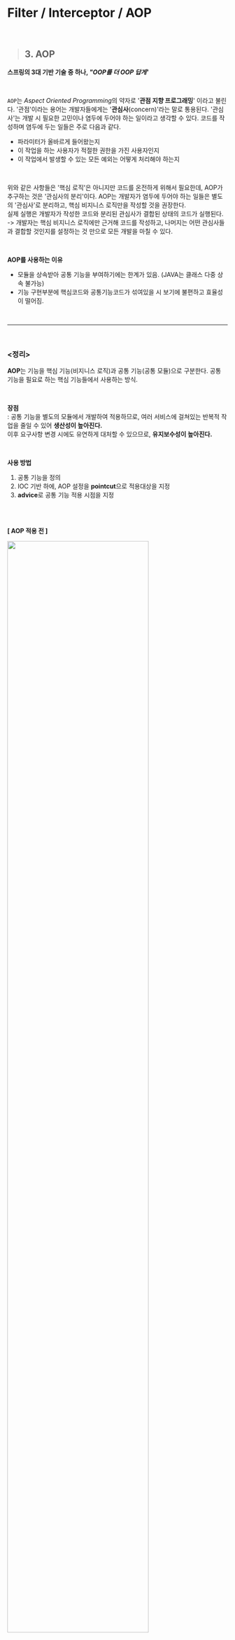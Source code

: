 
# Filter / Interceptor / AOP

<br/>
 

>## 3. AOP
**스프링의 3대 기반 기술 중 하나, *"OOP를 더 OOP 답게'***

<br/>

`AOP`는 *Aspect Oriented Programming*의 약자로 '**관점 지향 프로그래밍**' 이라고 불린다. '관점'이라는 용어는 개발자들에게는 '**관심사**(concern)'라는 말로 통용된다. '관심사'는 개발 시 필요한 고민이나 염두에 두어야 하는 일이라고 생각할 수 있다. 코드를 작성하며 염두에 두는 일들은 주로 다음과 같다.

- 파라미터가 올바르게 들어왔는지
- 이 작업을 하는 사용자가 적절한 권한을 가진 사용자인지
- 이 작업에서 발생할 수 있는 모든 예외는 어떻게 처리해야 하는지

<br/>

위와 같은 사항들은 '핵심 로직'은 아니지만 코드를 온전하게 위해서 필요한데, AOP가 추구하는 것은 '관심사의 분리'이다. AOP는 개발자가 염두에 두어야 하는 일들은 별도의 '관심사'로 분리하고, 핵심 비지니스 로직만을 작성할 것을 권장한다.   
실제 실행은 개발자가 작성한 코드와 분리된 관심사가 결합된 상태의 코드가 실행된다. -> 개발자는 핵심 비지니스 로직에만 근거해 코드를 작성하고, 나머지는 어떤 관심사들과 결합할 것인지를 설정하는 것 만으로 모든 개발을 마칠 수 있다.

<br/>

**AOP를 사용하는 이유**
- 모듈을 상속받아 공통 기능을 부여하기에는 한계가 있음. (JAVA는 클래스 다중 상속 불가능)
- 기능 구현부분에 핵심코드와 공통기능코드가 섞여있을 시 보기에 불편하고 효율성이 떨어짐.

<br/>

---

<br/>

### **<정리>**   

**AOP**는 기능을 핵심 기능(비지니스 로직)과 공통 기능(공통 모듈)으로 구분한다. 공통 기능을 필요로 하는 핵심 기능들에서 사용하는 방식.

<br/>

**장점**   
: 공통 기능을 별도의 모듈에서 개발하여 적용하므로, 여러 서비스에 걸쳐있는 반복적 작업을 줄일 수 있어 **생산성이 높아진다.**   
이후 요구사항 변경 시에도 유연하게 대처할 수 있으므로, **유지보수성이 높아진다.**

<br/>

**사용 방법**   
1. 공통 기능을 정의
2. IOC 기반 하에, AOP 설정을 **pointcut**으로 적용대상을 지정
3. **advice**로 공통 기능 적용 시점을 지정

<br/>
<br/>

**[ AOP 적용 전 ]**

<img width="80%" src="https://user-images.githubusercontent.com/75427390/145671980-aad42216-e26a-4dc4-992a-e8e6bccd1d19.png">

<br/>

**[ AOP 적용 후 ]**

<img width="70%" src="https://user-images.githubusercontent.com/75427390/145671984-b49dc4df-bc8d-4629-bf22-7c662a5dd6c4.png">   

*위빙 : 횡단 관심 사항을 엮어준다.   
<span style="color:gray">사진 출처 - https://creamilk88.tistory.com/148</span>

<br/>
<br/>

>### AOP 주요 용어

<br/>

- **`Aspect`** : 공통 기능 (흩어진 관심사 모듈화한 것) ex. 로깅, 트랜잭션 관리 등
- **`Target`** : `Aspect`가 적용된 객체 (클래스, 메서드 ..)
- **`Advice`** : 실질적으로 어떤 일을 해야할 지에 대한 것, 실직적인 부가기능을 담은 구현체
- **`JoinPoint`** : `Advice`가 적용될 위치, 끼어들 수 있는 지점. 메서드 진입 시점, 생성자 호출 시점, 필드에서 값을 꺼내올 때 등 다양한 시점에 적용 가능
- **`PointCut`** : `JoinPoint`의 부분으로 실제로 `Advice`가 적용된 부분. 'A란 메서드의 진입 시점에 호출할 것'과 같이 더욱 구체적으로 `Advice`가 실행될 지점을 정할 수 있음.
- **`Weaving`** : 애플리케이션의 적절한 시점에 aspect를 적용하는 것을 말함

<br/>

>### AOP Advice 유형

<br/>

- **`Before`** : 메서드 실행 전에 실행하는 Advice
- **`After Returning`** : 메서드 정상 실행 후 실행하는 advice
- **`After Throwing`** : 메서드 실행 시 예외 발생 시 실행하는 Advice
- **`After`** : 메서드 정상 실행 또는 예외 발생 상관없이 실행하는 Advice
- **`Around`** : 위 네가지 Advice를 모두 포함, 모든 시점에서 실행할 수 있는 Advice

<br/><br/>

>### 스프링 AOP 특징

<br/>

- **프록시 패턴** 기반의 AOP 구현체   
프록시 객체를 쓰는 이유는 접근 제어 및 부가 기능을 추가하기 위해서!   


    client(호출부) -> proxy -> Target(핵심기능)

    1. client가 프록시에 요청해서 공통 기능을 실행
    2. 프록시가 다시 Target으로 가서 핵심 기능 실행
    3. 다시 공통 기능을 실행하기 위해 프록시로 와서 공통 기능 실행   
    <span style="color:gray">(프록시가 중간에서 '대행' 역할을 한다)</span>

    <br/>

    ```
    ✏ 프록시 패턴이란 ? 프록시 객체는 원래 객체를 감싸고 있는 객체로 원래 객체와 타입은 동일하다. 프록시 객체가 원래 객체를 감싸서 client의 요청을 처리하게 하는 패턴.   
    접근을 제어하고 싶거나, 부가 기능을 추가하고 싶을 때 사용   
    ```


- 스프링 빈에만 AOP 적용 가능   
- 모든 AOP 기능을 제공하는 것이 아닌 스프링 IoC와 연동하여 애플리케이션에서 가장 흔한 문제(중복코드, 프록시 클래스 작성의 번거로움, 객체들 간 관계 복잡도 증가 ...)에 대한 해결책을 지원하는 목적

<br/>
<br/>

>### AOP 적용

<br/>

1. **pom.xml에 AOP관련 라이브러리 작성**
    ```xml
        <!-- aspectj weaver 라이브러리 -->
        <dependency>
            <groupId>org.aspectj</groupId>
            <artifactId>aspectjweaver</artifactId>
            <version>${org.aspectj-version}</version>
        </dependency>
    ```

    <br/>

2. **공통기능이 될 클래스 LogAop 작성**

    ```java
    public class LogAop {
        
        public void before(JoinPoint join) {
            Logger logger = LoggerFactory.getLogger(join.getTarget() + "");	// 대상 객체 (연결될 cc)
            logger.info("----------AOP Start----------");
            
            Object[] args = join.getArgs();	// 대상 아규먼트 (넘어가는 값이 있는지)
            if (args != null) {
                // 만일 있으면 대상 메서드 정보 가져와서 몇번째 아규먼트가 넘어가는거 반복해서 출력
                logger.info("method : " + join.getSignature().getName());
                for (int i = 0; i < args.length; i++) {
                    logger.info(i + "번째 : " + args[i]);
                }
            }
        }
        
        public void after(JoinPoint join) {
            Logger logger = LoggerFactory.getLogger(join.getTarget() + "");
            logger.info("-------AOP End------");
        }
        
        public void afterThrowing(JoinPoint join) {
            Logger logger = LoggerFactory.getLogger(join.getTarget() + "");
            logger.info("------AOP Error------");
            logger.info("ERROR : " + join.getArgs());
            logger.info("ERROR : " + join.toString());
        }
    }
    ```

    <br/>

3. **WEB-INF/spring/appServlet/aop-context.xml 작성**   

    *Namespace `aop` 체크   

    <img width="50%" src="https://user-images.githubusercontent.com/75427390/145674150-086f129d-46e5-49a1-b6ad-4f9c4126a50a.png">

    <br/>

    ```xml
    <?xml version="1.0" encoding="UTF-8"?>
    <beans xmlns="http://www.springframework.org/schema/beans"
	xmlns:xsi="http://www.w3.org/2001/XMLSchema-instance"
	xmlns:aop="http://www.springframework.org/schema/aop"
	xsi:schemaLocation="http://www.springframework.org/schema/beans http://www.springframework.org/schema/beans/spring-beans.xsd
		http://www.springframework.org/schema/aop http://www.springframework.org/schema/aop/spring-aop-3.1.xsd">

	<bean name="logAop" class="com.jh.study.common.aop.LogAop" />
	
	<aop:config>
		<aop:pointcut expression="execution(public * com.jh.study.model.dao.*Dao*.*(..))" id="daoPoint"/>
		<aop:aspect id="logAop" ref="logAop">
			<aop:before method="before" pointcut-ref="daoPoint"/>
			<aop:after-throwing method="after" pointcut-ref="daoPoint"/>
			<aop:after-throwing method="afterThrowing" pointcut-ref="daoPoint"/>
		</aop:aspect>
	</aop:config>

</beans>

<br/>

4. **AOP를 web.xml에 등록**   
contextConfigLocation - /WEB-INF/spring/appServlet/aop-context.xml

<br/>

5. **src/main/resources/log4j.xml**
    ```xml
        <!-- Root Logger -->
        <root>
            <priority value="info" />
            <appender-ref ref="console" />
        </root>
    ```






<br/>
<br/>

내용 참조 : https://engkimbs.tistory.com/746, https://hongku.tistory.com/114, https://creamilk88.tistory.com/148
